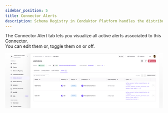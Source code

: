 ```yaml
---
sidebar_position: 5
title: Connector Alerts
description: Schema Registry in Conduktor Platform handles the distribution and synchronization of schemas to the producer and consumer for Kafka.
---
```


The Connector Alert tab lets you visualize all active alerts associated to this Connector.  
You can edit them or, toggle them on or off.

![img](../img/connector-details-alerts.png)
